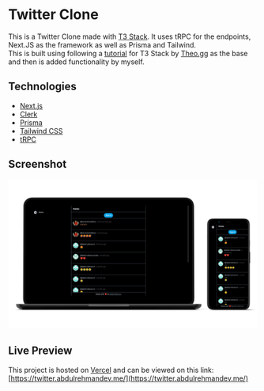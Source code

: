 # Twitter Clone

This is a Twitter Clone made with [T3 Stack](https://create.t3.gg/). It uses tRPC for the endpoints, Next.JS as the framework as well as Prisma and Tailwind.\
This is built using following a [tutorial](https://www.youtube.com/watch?v=YkOSUVzOAA4) for T3 Stack by [Theo.gg](https://www.youtube.com/@t3dotgg) as the base and then is added functionality by myself.

## Technologies

- [Next.js](https://nextjs.org)
- [Clerk](https://clerk.com)
- [Prisma](https://prisma.io)
- [Tailwind CSS](https://tailwindcss.com)
- [tRPC](https://trpc.io)

## Screenshot
![Screenshot](https://github.com/abdul-rehman-d/twitter-clone/blob/main/public/screenshot.png?raw=true)

## Live Preview

This project is hosted on [Vercel](https://vercel.com) and can be viewed on this link:\
[https://twitter.abdulrehmandev.me/](https://twitter.abdulrehmandev.me/)